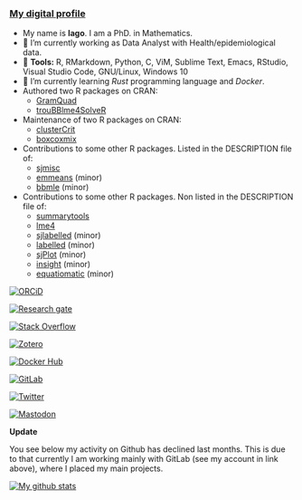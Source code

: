 ### [My digital profile](https://iago-pssjd.github.io)

- My name is **Iago**. I am a PhD. in Mathematics.
- 🔭 I’m currently working as Data Analyst with Health/epidemiological data.
- 💾 **Tools:** R, RMarkdown, Python, C, ViM, Sublime Text, Emacs, RStudio, Visual Studio Code, GNU/Linux, Windows 10
- 🌱 I’m currently learning *Rust* programming language and *Docker*.
- Authored two R packages on CRAN:
    + <a href="https://CRAN.R-project.org/package=GramQuad">GramQuad</a>
    + <a href="https://CRAN.R-project.org/package=trouBBlme4SolveR">trouBBlme4SolveR</a>
- Maintenance of two R packages on CRAN:
    + <a href="https://CRAN.R-project.org/package=clusterCrit">clusterCrit</a>
    + <a href="https://CRAN.R-project.org/package=boxcoxmix">boxcoxmix</a>
- Contributions to some other R packages. Listed in the DESCRIPTION file of:
    + <a href="https://CRAN.R-project.org/package=sjmisc">sjmisc</a>
    + <a href="https://CRAN.R-project.org/package=emmeans">emmeans</a> (minor)
    + <a href="https://CRAN.R-project.org/package=bbmle">bbmle</a> (minor)
- Contributions to some other R packages. Non listed in the DESCRIPTION file of:
    + <a href="https://CRAN.R-project.org/package=summarytools">summarytools</a>
    + <a href="https://CRAN.R-project.org/package=lme4">lme4</a>
    + <a href="https://CRAN.R-project.org/package=sjlabelled">sjlabelled</a> (minor)
    + <a href="https://CRAN.R-project.org/package=labelled">labelled</a> (minor)
    + <a href="https://CRAN.R-project.org/package=sjPlot">sjPlot</a> (minor)
    + <a href="https://CRAN.R-project.org/package=insight">insight</a> (minor)
    + <a href="https://CRAN.R-project.org/package=equatiomatic">equatiomatic</a> (minor)


<!--
**iago-pssjd/iago-pssjd** is a ✨ _special_ ✨ repository because its `README.md` (this file) appears on your GitHub profile.

Here are some ideas to get you started:

- 👯 I’m looking to collaborate on ...
- 🤔 I’m looking for help with ...
- 💬 Ask me about ...
- 📫 How to reach me: ...
- 😄 Pronouns: ...
- ⚡ Fun fact: ...
-->

<!--
<div itemscope itemtype="https://schema.org/Person"><a itemprop="sameAs" content="https://orcid.org/0000-0002-6725-2638" href="https://orcid.org/0000-0002-6725-2638" target="orcid.widget" rel="me noopener noreferrer" style="vertical-align:top;"><img src="https://orcid.org/sites/default/files/images/orcid_16x16.png" style="width:1em;margin-right:.5em;" alt="ORCID iD icon">https://orcid.org/0000-0002-6725-2638</a></div>
-->

<!--
[![GitHub followers](https://img.shields.io/github/followers/iago-pssjd?label=Follow%20me&style=flat-square&logo=github&logoColor=white&colorB=4CAF50)](https://github.com/login?return_to=%2Fiago-pssjd)
-->

[![ORCiD](https://img.shields.io/badge/-ORCiD-green.svg?style=flat-square&logo=orcid&colorB=gray&labelColor=white)](https://orcid.org/0000-0002-6725-2638)

[![Research gate](https://img.shields.io/badge/-Research%20Gate-green.svg?style=flat-square&logo=researchgate&logoColor=white&colorB=616161&labelColor=00BFA5)](https://www.researchgate.net/profile/Iago-Gine-Vazquez)

[![Stack Overflow](https://img.shields.io/badge/-Stack%20Overflow-green.svg?style=flat-square&logo=stackoverflow&colorB=gray&labelColor=white)](https://stackoverflow.com/users/997979/iago)

[![Zotero](https://img.shields.io/badge/-Zotero-green.svg?style=flat-square&logo=zotero&colorB=gray&labelColor=white&logoColor=CC2936)](https://www.zotero.org/iagogv)

[![Docker Hub](https://img.shields.io/badge/-DockerHub-green.svg?style=flat-square&logo=docker&colorB=gray&labelColor=white)](https://hub.docker.com/u/iagogv)

[![GitLab](https://img.shields.io/badge/-GitLab-green.svg?style=flat-square&logo=gitlab&colorB=gray&labelColor=white)](https://gitlab.com/iagogv)

[![Twitter](https://img.shields.io/badge/-Twitter-green.svg?style=flat-square&colorB=gray&labelColor=white&logo=twitter)](https://twitter.com/Iago67522285)

[![Mastodon](https://img.shields.io/badge/-Mastodon-green.svg?style=flat-square&colorB=gray&labelColor=white&logo=mastodon)](https://social.vivaldi.net/@IGVazquez)


**Update**

You see below my activity on Github has declined last months. This is due to that currently I am working mainly with GitLab (see my account in link above), where I placed my main projects.

[![My github stats](https://github-readme-stats.vercel.app/api?username=iago-pssjd&count_private=true&show_icons=true&theme=cobalt)](https://github.com/anuraghazra/github-readme-stats)

<link rel="me" href="https://social.vivaldi.net/@IGVazquez">
<a rel="me" href="https://social.vivaldi.net/@IGVazquez"></a>

<!--[![Most Used Languages](https://github-readme-stats.vercel.app/api/top-langs/?username=iago-pssjd&count_private=true&show_icons=true&theme=cobalt)](https://github.com/anuraghazra/github-readme-stats)-->

